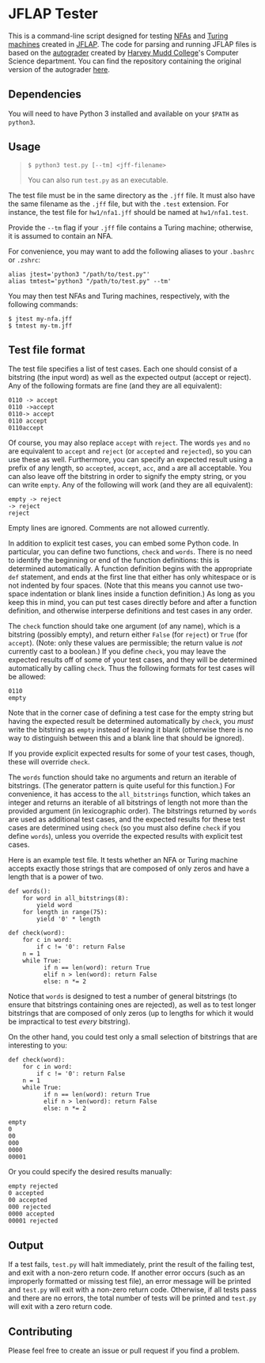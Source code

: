 # JFLAP Tester

This is a command-line script designed for testing [NFAs][nfa]
and [Turing machines][turing] created in [JFLAP]. The code for parsing
and running JFLAP files is based on the [autograder] created
by [Harvey Mudd College][hmc]'s Computer Science department. You can
find the repository containing the original version of the
autograder [here][hmc-grader].

## Dependencies

You will need to have Python 3 installed and available on your `$PATH`
as `python3`.

## Usage

> ```
> $ python3 test.py [--tm] <jff-filename>
> ```
>
> You can also run `test.py` as an executable.

The test file must be in the same directory as the `.jff` file. It
must also have the same filename as the `.jff` file, but with the
`.test` extension. For instance, the test file for `hw1/nfa1.jff`
should be named at `hw1/nfa1.test`.

Provide the `--tm` flag if your `.jff` file contains a Turing machine;
otherwise, it is assumed to contain an NFA.

For convenience, you may want to add the following aliases to your
`.bashrc` or `.zshrc`:

```
alias jtest='python3 "/path/to/test.py"'
alias tmtest='python3 "/path/to/test.py" --tm'
```

You may then test NFAs and Turing machines, respectively, with the
following commands:

```
$ jtest my-nfa.jff
$ tmtest my-tm.jff
```

## Test file format

The test file specifies a list of test cases. Each one should consist
of a bitstring (the input word) as well as the expected output (accept
or reject). Any of the following formats are fine (and they are all
equivalent):

```
0110 -> accept
0110 ->accept
0110-> accept
0110 accept
0110accept
```

Of course, you may also replace `accept` with `reject`. The words
`yes` and `no` are equivalent to `accept` and `reject` (or `accepted`
and `rejected`), so you can use these as well. Furthermore, you can
specify an expected result using a prefix of any length, so
`accepted`, `accept`, `acc`, and `a` are all acceptable. You can also
leave off the bitstring in order to signify the empty string, or you
can write `empty`. Any of the following will work (and they are all
equivalent):

```
empty -> reject
-> reject
reject
```

Empty lines are ignored. Comments are not allowed currently.

In addition to explicit test cases, you can embed some Python code. In
particular, you can define two functions, `check` and `words`. There
is no need to identify the beginning or end of the function
definitions: this is determined automatically. A function definition
begins with the appropriate `def` statement, and ends at the first
line that either has only whitespace or is not indented by four
spaces. (Note that this means you cannot use two-space indentation or
blank lines inside a function definition.) As long as you keep this in
mind, you can put test cases directly before and after a function
definition, and otherwise interperse definitions and test cases in any
order.

The `check` function should take one argument (of any name), which is
a bitstring (possibly empty), and return either `False` (for `reject`)
or `True` (for `accept`). (Note: only these values are permissible;
the return value is *not* currently cast to a boolean.) If you define
`check`, you may leave the expected results off of some of your test
cases, and they will be determined automatically by calling `check`.
Thus the following formats for test cases will be allowed:

```
0110
empty
```

Note that in the corner case of defining a test case for the empty
string but having the expected result be determined automatically by
`check`, you *must* write the bitstring as `empty` instead of leaving
it blank (otherwise there is no way to distinguish between this and a
blank line that should be ignored).

If you provide explicit expected results for some of your test cases,
though, these will override `check`.

The `words` function should take no arguments and return an iterable
of bitstrings. (The generator pattern is quite useful for this
function.) For convenience, it has access to the `all_bitstrings`
function, which takes an integer and returns an iterable of all
bitstrings of length not more than the provided argument (in
lexicographic order). The bitstrings returned by `words` are used as
additional test cases, and the expected results for these test cases
are determined using `check` (so you must also define `check` if you
define `words`), unless you override the expected results with
explicit test cases.

Here is an example test file. It tests whether an NFA or Turing
machine accepts exactly those strings that are composed of only zeros
and have a length that is a power of two.

```
def words():
    for word in all_bitstrings(8):
        yield word
    for length in range(75):
        yield '0' * length

def check(word):
    for c in word:
        if c != '0': return False
    n = 1
    while True:
          if n == len(word): return True
          elif n > len(word): return False
          else: n *= 2
```

Notice that `words` is designed to test a number of general bitstrings
(to ensure that bitstrings containing ones are rejected), as well as
to test longer bitstrings that are composed of only zeros (up to
lengths for which it would be impractical to test *every* bitstring).

On the other hand, you could test only a small selection of bitstrings
that are interesting to you:

```
def check(word):
    for c in word:
        if c != '0': return False
    n = 1
    while True:
          if n == len(word): return True
          elif n > len(word): return False
          else: n *= 2

empty
0
00
000
0000
00001
```

Or you could specify the desired results manually:

```
empty rejected
0 accepted
00 accepted
000 rejected
0000 accepted
00001 rejected
```

## Output

If a test fails, `test.py` will halt immediately, print the result of
the failing test, and exit with a non-zero return code. If another
error occurs (such as an improperly formatted or missing test file),
an error message will be printed and `test.py` will exit with a
non-zero return code. Otherwise, if all tests pass and there are no
errors, the total number of tests will be printed and `test.py` will
exit with a zero return code.

## Contributing

Please feel free to create an issue or pull request if you find a
problem.

[nfa]: https://en.wikipedia.org/wiki/Nondeterministic_finite_automaton
[turing]: https://en.wikipedia.org/wiki/Turing_machine
[jflap]: http://www.jflap.org/
[autograder]: https://github.com/CSGreater-Developers/HMC-Grader/blob/f7ce1fe866fcde521c0a2dcb5102a75fae223142/app/plugins/autograder/jflapgrader.py
[hmc]: https://www.hmc.edu/
[hmc-grader]: https://github.com/CSGreater-Developers/HMC-Grader
